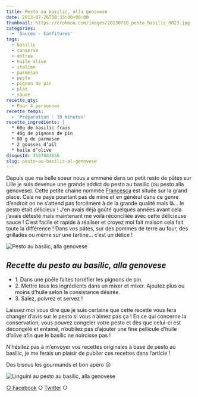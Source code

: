 ```yaml
---
title: Pesto au basilic, alla genovese
date: 2013-07-26T18:33:00+00:00
thumbnail: https://crokmou.com/images/20130718_pesto_basilic_0023.jpg
categories:
  - 'Sauces - Confitures'
tags:
  - basilic
  - conserve
  - entree
  - huile olive
  - italien
  - parmesan
  - pesto
  - pignon de pin
  - plat
  - sauce
recette_qty:
  - Pour 4 personnes
recette_temps:
  - 'Préparation : 10 minutes'
recette_ingredients: |
  * 60g de basilic frais
  * 40g de pignons de pin
  * 80 g de parmesan
  * 2 gousses d’ail
  * huile d’olive
disqusId: 3587683856
slug: pesto-au-basilic-al-genovese
---
```


Depuis que ma belle soeur nous a emmené dans un petit resto de pâtes sur Lille je suis devenue une grande addict du pesto au basilic (ou pesto alla genovese). Cette petite chaine nommée [Francesca](http://www.francesca.com/) est située sur la grand place. Cela ne paye pourtant pas de mine et en général dans ce genre d’endroit on ne s’attend pas forcément à de la grande qualité mais là… le pesto était délicieux ! J’en avais déjà goûté quelques années avant cela j’avais détesté mais maintenant me voilà réconciliée avec cette délicieuse sauce ! C’est facile et rapide à réaliser et croyez moi fait maison cela fait toute la différence ! Dans vos pâtes, sur des pommes de terre au four, des grillades ou même sur une tartine… c’est un délice !

![Pesto au basilic, alla genovese](http://www.crokmou.com/wp-content/uploads/2013/07/20130718_pesto_basilic_0034.jpg)

## _**Recette du pesto au basilic, alla genovese**_

* 1\. Dans une poêle faites torréfier les pignons de pin.
* 2\. Mettre tous les ingrédients dans un mixer et mixer. Ajoutez plus ou moins d’huile selon la consistance désirée.
* 3\. Salez, poivrez et servez !

Laissez moi vous dire que je suis certaine que cette recette vous fera changer d’avis sur le pesto si vous n’aimez pas ça ! En ce qui concerne la conservation, vous pouvez congeler votre pesto et dès que celui-ci est décongelé et entamé, n’oubliez pas d’ajouter une fine pellicule d’huile d’olive afin que le basilic ne noircisse pas !

N’hésitez pas à m’envoyer vos recettes originales à base de pesto au basilic, je me ferais un plaisir de publier ces recettes dans l’article !

Des bisous les gourmands et bon apéro 😉

![Linguini au pesto au basilic, alla genovese](https://crokmou.com/images/linguini-pesto-genovese-blog-crokmou-cuisine_b08zms.jpg)

[○ Facebook](https://www.facebook.com/pages/CroKMou/148093255259077) ○ [Twitter](https://twitter.com/Crokmou) ○